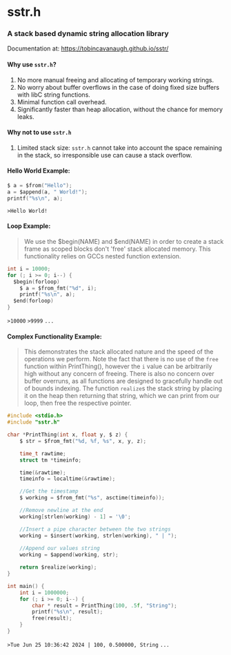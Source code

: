 # sstr.h 

### A stack based dynamic string allocation library
Documentation at: https://tobincavanaugh.github.io/sstr/

#### Why use `sstr.h`?
1. No more manual freeing and allocating of temporary working strings.
2. No worry about buffer overflows in the case of doing fixed size buffers with libC string functions.
3. Minimal function call overhead.
4. Significantly faster than heap allocation, without the chance for memory leaks.

#### Why not to use `sstr.h`
1. Limited stack size: `sstr.h` cannot take into account the space remaining in the stack, so irresponsible use can cause a stack overflow.

#### Hello World Example:
```C
$ a = $from("Hello");
a = $append(a, " World!");
printf("%s\n", a);
```
`>Hello World!`

#### Loop Example:
> We use the $begin(NAME) and $end(NAME) in order to create a stack frame as scoped blocks don't 'free' stack allocated memory. This functionality relies on GCCs nested function extension.
```C
int i = 10000;
for (; i >= 0; i--) {
  $begin(forloop)
    $ a = $from_fmt("%d", i);
    printf("%s\n", a);
  $end(forloop)
}
```
`>10000`
`>9999`
`...`

#### Complex Functionality Example:
> This demonstrates the stack allocated nature and the speed of the operations we perform. Note the fact that there is no use of the `free` function within PrintThing(), however the `i` value can be arbitrarily high without any concern of freeing. There is also no concern over buffer overruns, as all functions are designed to gracefully handle out of bounds indexing. The function `realize`s the stack string by placing it on the heap then returning that string, which we can print from our loop, then free the respective pointer.
```C
#include <stdio.h>
#include "sstr.h"

char *PrintThing(int x, float y, $ z) {
    $ str = $from_fmt("%d, %f, %s", x, y, z);

    time_t rawtime;
    struct tm *timeinfo;

    time(&rawtime);
    timeinfo = localtime(&rawtime);

    //Get the timestamp
    $ working = $from_fmt("%s", asctime(timeinfo));

    //Remove newline at the end
    working[strlen(working) - 1] = '\0';

    //Insert a pipe character between the two strings
    working = $insert(working, strlen(working), " | ");
    
    //Append our values string
    working = $append(working, str);

    return $realize(working);
}

int main() {
    int i = 1000000;
    for (; i >= 0; i--) {
        char * result = PrintThing(100, .5f, "String");
        printf("%s\n", result);
        free(result);
    }
}

```
`>Tue Jun 25 10:36:42 2024 | 100, 0.500000, String`
`...`
